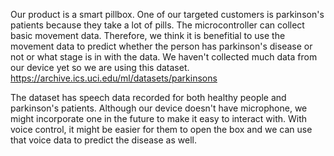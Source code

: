 Our product is a smart pillbox. One of our targeted customers is parkinson's patients because they take a lot of pills. The microcontroller can collect basic movement data. Therefore, we think it is benefitial to use the movement data to predict whether the person has parkinson's disease or not or what stage is in with the data. We haven't collected much data from our device yet so we are using this dataset. https://archive.ics.uci.edu/ml/datasets/parkinsons

The dataset has speech data recorded for both healthy people and parkinson's patients. Although our device doesn't have microphone, we might incorporate one in the future to make it easy to interact with. With voice control, it might be easier for them to open the box and we can use that voice data to predict the disease as well.

